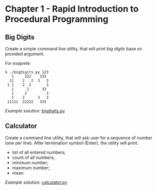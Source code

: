 # Chapter 1 - Rapid Introduction to Procedural Programming

## Big Digits

Create a simple command line utility, that will print *big digits* base on provided argument.

For exapmle:
```
$ ./bigdigits.py 123
   1     222    333
  11    2   2  3   3
 1 1    2  2       3
   1      2      33
   1     2         3
   1    2      3   3
 11111  22222   333
```

*Example solution:* [bigdigits.py](https://github.com/hradecek/python3-complete-intro/blob/solutions/chapter01/bigdigits.py)

## Calculator
Create a command line utility, that will ask user for a sequence of number (one per line).
After termination symbol (Enter), the utility will print:

 - list of all entered numbers;
 - count of all numbers;
 - minimum number;
 - maximum number;
 - mean.

*Example solution:* [calculator.py](https://github.com/hradecek/python3-complete-intro/blob/solutions/chapter01/calculator.py)


